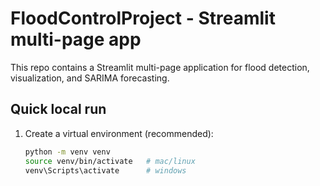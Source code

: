 # FloodControlProject - Streamlit multi-page app

This repo contains a Streamlit multi-page application for flood detection, visualization, and SARIMA forecasting.

## Quick local run

1. Create a virtual environment (recommended):
   ```bash
   python -m venv venv
   source venv/bin/activate   # mac/linux
   venv\Scripts\activate      # windows
